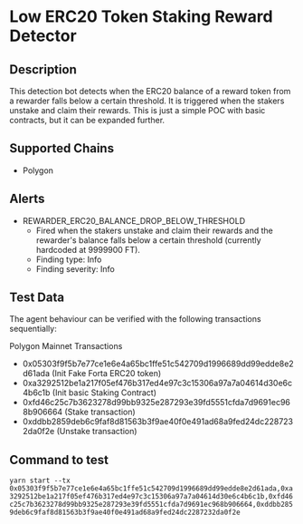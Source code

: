 # Low ERC20 Token Staking Reward Detector

## Description

This detection bot detects when the ERC20 balance of a reward token from a rewarder falls below a certain threshold. It is triggered when the stakers unstake and claim their rewards. This is just a simple POC with basic contracts, but it can be expanded further.

## Supported Chains

- Polygon

## Alerts

- REWARDER_ERC20_BALANCE_DROP_BELOW_THRESHOLD
  - Fired when the stakers unstake and claim their rewards and the rewarder's balance falls below a certain threshold (currently hardcoded at 9999900 FT).
  - Finding type: Info
  - Finding severity: Info

## Test Data

The agent behaviour can be verified with the following transactions sequentially:

Polygon Mainnet Transactions
- 0x05303f9f5b7e77ce1e6e4a65bc1ffe51c542709d1996689dd99edde8e2d61ada (Init Fake Forta ERC20 token)
- 0xa3292512be1a217f05ef476b317ed4e97c3c15306a97a7a04614d30e6c4b6c1b (Init basic Staking Contract)
- 0xfd46c25c7b3623278d99bb9325e287293e39fd5551cfda7d9691ec968b906664 (Stake transaction)
- 0xddbb2859deb6c9faf8d81563b3f9ae40f0e491ad68a9fed24dc2287232da0f2e (Unstake transaction)

## Command to test
`yarn start --tx 0x05303f9f5b7e77ce1e6e4a65bc1ffe51c542709d1996689dd99edde8e2d61ada,0xa3292512be1a217f05ef476b317ed4e97c3c15306a97a7a04614d30e6c4b6c1b,0xfd46c25c7b3623278d99bb9325e287293e39fd5551cfda7d9691ec968b906664,0xddbb2859deb6c9faf8d81563b3f9ae40f0e491ad68a9fed24dc2287232da0f2e`
